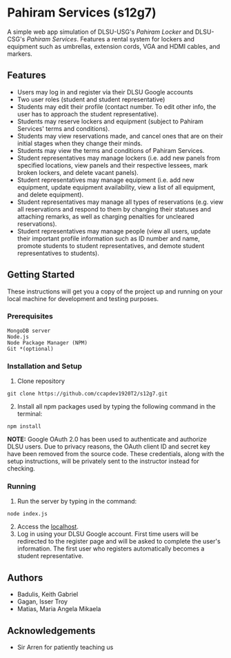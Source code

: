 # Pahiram Services (s12g7)

A simple web app simulation of DLSU-USG's *Pahiram Locker* and DLSU-CSG's *Pahiram Services*. Features a rental system for lockers and equipment such as umbrellas, extension cords, VGA and HDMI cables, and markers. 

## Features
* Users may log in and register via their DLSU Google accounts
* Two user roles (student and student representative)
* Students may edit their profile (contact number. To edit other info, the user has to approach the student representative).
* Students may reserve lockers and equipment (subject to Pahiram Services' terms and conditions).
* Students may view reservations made, and cancel ones that are on their initial stages when they change their minds.
* Students may view the terms and conditions of Pahiram Services.
* Student representatives may manage lockers (i.e. add new panels from specified locations, view panels and their respective lessees, mark broken lockers, and delete vacant panels).
* Student representatives may manage equipment (i.e. add new equipment, update equipment availability, view a list of all equipment, and delete equipment).
* Student representatives may manage all types of reservations (e.g. view all reservations and respond to them by changing their statuses and attaching remarks, as well as charging penalties for uncleared reservations).
* Student representatives may manage people (view all users, update their important profile information such as ID number and name, promote students to student representatives, and demote student representatives to students).

## Getting Started
These instructions will get you a copy of the project up and running on your local machine for development and testing purposes.

### Prerequisites
```
MongoDB server
Node.js
Node Package Manager (NPM)
Git *(optional)
```
### Installation and Setup
1. Clone repository
```
git clone https://github.com/ccapdev1920T2/s12g7.git
```
2. Install all npm packages used by typing the following command in the terminal:
```
npm install
```
**NOTE:** Google OAuth 2.0 has been used to authenticate and authorize DLSU users. Due to privacy reasons, the OAuth client ID and secret key have been removed from the source code. These credentials, along with the setup instructions, will be privately sent to the instructor instead for checking.

### Running
1. Run the server by typing in the command:
```
node index.js
```
2. Access the [localhost](http://localhost:3000).
3. Log in using your DLSU Google account. First time users will be redirected to the register page and will be asked to complete the user's information. The first user who registers automatically becomes a student representative.

## Authors
- Badulis, Keith Gabriel
- Gagan, Isser Troy
- Matias, Maria Angela Mikaela

## Acknowledgements
- Sir Arren for patiently teaching us

